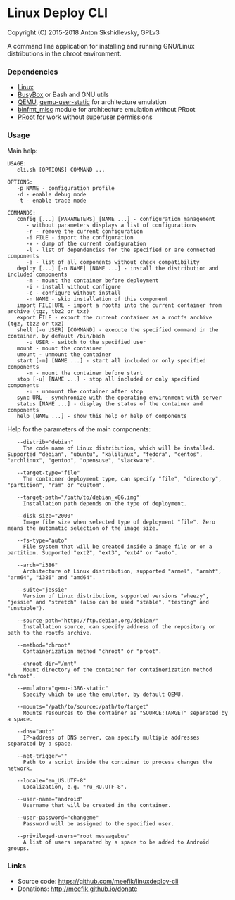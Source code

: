 # Linux Deploy CLI

Copyright (C) 2015-2018 Anton Skshidlevsky, GPLv3

A command line application for installing and running GNU/Linux distributions in the chroot environment.

### Dependencies

- [Linux](http://kernel.org)
- [BusyBox](https://github.com/meefik/busybox) or Bash and GNU utils
- [QEMU](http://qemu.org), [qemu-user-static](https://packages.debian.org/stable/qemu-user-static) for architecture emulation
- [binfmt_misc](https://en.wikipedia.org/wiki/Binfmt_misc) module for architecture emulation without PRoot
- [PRoot](https://github.com/meefik/PRoot) for work without superuser permissions

### Usage

Main help:
```
USAGE:
   cli.sh [OPTIONS] COMMAND ...

OPTIONS:
   -p NAME - configuration profile
   -d - enable debug mode
   -t - enable trace mode

COMMANDS:
   config [...] [PARAMETERS] [NAME ...] - configuration management
      - without parameters displays a list of configurations
      -r - remove the current configuration
      -i FILE - import the configuration
      -x - dump of the current configuration
      -l - list of dependencies for the specified or are connected components
      -a - list of all components without check compatibility
   deploy [...] [-n NAME] [NAME ...] - install the distribution and included components
      -m - mount the container before deployment
      -i - install without configure
      -c - configure without install
      -n NAME - skip installation of this component
   import FILE|URL - import a rootfs into the current container from archive (tgz, tbz2 or txz)
   export FILE - export the current container as a rootfs archive (tgz, tbz2 or txz)
   shell [-u USER] [COMMAND] - execute the specified command in the container, by default /bin/bash
      -u USER - switch to the specified user
   mount - mount the container
   umount - unmount the container
   start [-m] [NAME ...] - start all included or only specified components
      -m - mount the container before start
   stop [-u] [NAME ...] - stop all included or only specified components
      -u - unmount the container after stop
   sync URL - synchronize with the operating environment with server
   status [NAME ...] - display the status of the container and components
   help [NAME ...] - show this help or help of components

```

Help for the parameters of the main components:
```
   --distrib="debian"
     The code name of Linux distribution, which will be installed. Supported "debian", "ubuntu", "kalilinux", "fedora", "centos", "archlinux", "gentoo", "opensuse", "slackware".

   --target-type="file"
     The container deployment type, can specify "file", "directory", "partition", "ram" or "custom".

   --target-path="/path/to/debian_x86.img"
     Installation path depends on the type of deployment.

   --disk-size="2000"
     Image file size when selected type of deployment "file". Zero means the automatic selection of the image size.

   --fs-type="auto"
     File system that will be created inside a image file or on a partition. Supported "ext2", "ext3", "ext4" or "auto".

   --arch="i386"
     Architecture of Linux distribution, supported "armel", "armhf", "arm64", "i386" and "amd64".

   --suite="jessie"
     Version of Linux distribution, supported versions "wheezy", "jessie" and "stretch" (also can be used "stable", "testing" and "unstable").

   --source-path="http://ftp.debian.org/debian/"
     Installation source, can specify address of the repository or path to the rootfs archive.

   --method="chroot"
     Containerization method "chroot" or "proot".

   --chroot-dir="/mnt"
     Mount directory of the container for containerization method "chroot".

   --emulator="qemu-i386-static"
     Specify which to use the emulator, by default QEMU.

   --mounts="/path/to/source:/path/to/target"
     Mounts resources to the container as "SOURCE:TARGET" separated by a space.

   --dns="auto"
     IP-address of DNS server, can specify multiple addresses separated by a space.

   --net-trigger=""
     Path to a script inside the container to process changes the network.

   --locale="en_US.UTF-8"
     Localization, e.g. "ru_RU.UTF-8".

   --user-name="android"
     Username that will be created in the container.

   --user-password="changeme"
     Password will be assigned to the specified user.

   --privileged-users="root messagebus"
     A list of users separated by a space to be added to Android groups.

```

### Links

- Source code: https://github.com/meefik/linuxdeploy-cli
- Donations: http://meefik.github.io/donate
